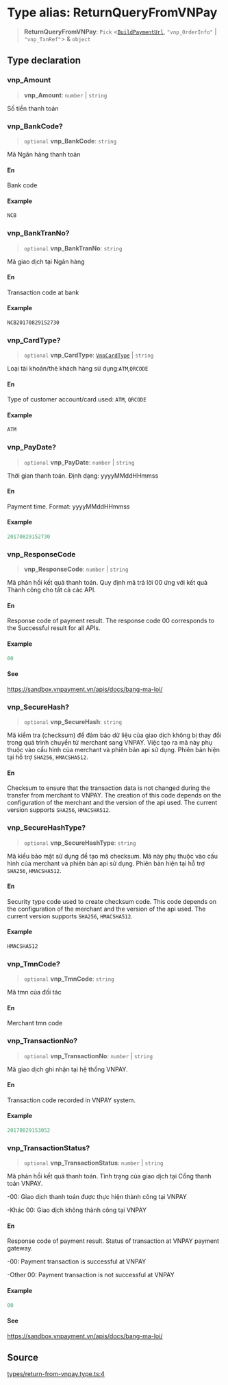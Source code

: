 # Type alias: ReturnQueryFromVNPay

> **ReturnQueryFromVNPay**: `Pick` \<[`BuildPaymentUrl`](BuildPaymentUrl.md), `"vnp_OrderInfo"` \| `"vnp_TxnRef"`\> & `object`

## Type declaration

### vnp\_Amount

> **vnp\_Amount**: `number` \| `string`

Số tiền thanh toán

### vnp\_BankCode?

> `optional` **vnp\_BankCode**: `string`

Mã Ngân hàng thanh toán

#### En

Bank code

#### Example

```ts
NCB
```

### vnp\_BankTranNo?

> `optional` **vnp\_BankTranNo**: `string`

Mã giao dịch tại Ngân hàng

#### En

Transaction code at bank

#### Example

```ts
NCB20170829152730
```

### vnp\_CardType?

> `optional` **vnp\_CardType**: [`VnpCardType`](../enumerations/VnpCardType.md) \| `string`

Loại tài khoản/thẻ khách hàng sử dụng:`ATM`,`QRCODE`

#### En

Type of customer account/card used: `ATM`, `QRCODE`

#### Example

```ts
ATM
```

### vnp\_PayDate?

> `optional` **vnp\_PayDate**: `number` \| `string`

Thời gian thanh toán. Định dạng: yyyyMMddHHmmss

#### En

Payment time. Format: yyyyMMddHHmmss

#### Example

```ts
20170829152730
```

### vnp\_ResponseCode

> **vnp\_ResponseCode**: `number` \| `string`

Mã phản hồi kết quả thanh toán. Quy định mã trả lời 00 ứng với kết quả Thành công cho tất cả các API.

#### En

Response code of payment result. The response code 00 corresponds to the Successful result for all APIs.

#### Example

```ts
00
```

#### See

https://sandbox.vnpayment.vn/apis/docs/bang-ma-loi/

### vnp\_SecureHash?

> `optional` **vnp\_SecureHash**: `string`

Mã kiểm tra (checksum) để đảm bảo dữ liệu của giao dịch không bị thay đổi trong quá trình chuyển từ merchant sang VNPAY.
Việc tạo ra mã này phụ thuộc vào cấu hình của merchant và phiên bản api sử dụng. Phiên bản hiện tại hỗ trợ `SHA256`, `HMACSHA512`.

#### En

Checksum to ensure that the transaction data is not changed during the transfer from merchant to VNPAY.
The creation of this code depends on the configuration of the merchant and the version of the api used. The current version supports `SHA256`, `HMACSHA512`.

### vnp\_SecureHashType?

> `optional` **vnp\_SecureHashType**: `string`

Mã kiểu bảo mật sử dụng để tạo mã checksum. Mã này phụ thuộc vào cấu hình của merchant và phiên bản api sử dụng.
Phiên bản hiện tại hỗ trợ `SHA256`, `HMACSHA512`.

#### En

Security type code used to create checksum code. This code depends on the configuration of the merchant and the version of the api used.
The current version supports `SHA256`, `HMACSHA512`.

#### Example

```ts
HMACSHA512
```

### vnp\_TmnCode?

> `optional` **vnp\_TmnCode**: `string`

Mã tmn của đối tác

#### En

Merchant tmn code

### vnp\_TransactionNo?

> `optional` **vnp\_TransactionNo**: `number` \| `string`

Mã giao dịch ghi nhận tại hệ thống VNPAY.

#### En

Transaction code recorded in VNPAY system.

#### Example

```ts
20170829153052
```

### vnp\_TransactionStatus?

> `optional` **vnp\_TransactionStatus**: `number` \| `string`

Mã phản hồi kết quả thanh toán. Tình trạng của giao dịch tại Cổng thanh toán VNPAY.

-00: Giao dịch thanh toán được thực hiện thành công tại VNPAY

-Khác 00: Giao dịch không thành công tại VNPAY

#### En

Response code of payment result. Status of transaction at VNPAY payment gateway.

-00: Payment transaction is successful at VNPAY

-Other 00: Payment transaction is not successful at VNPAY

#### Example

```ts
00
```

#### See

https://sandbox.vnpayment.vn/apis/docs/bang-ma-loi/

## Source

[types/return-from-vnpay.type.ts:4](https://github.com/lehuygiang28/vnpay/blob/ffb3f1a6e2e5cee6cec7ba4f806a92950f9f7872/src/types/return-from-vnpay.type.ts#L4)
